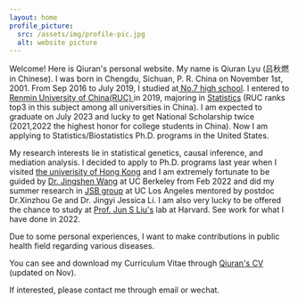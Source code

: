 ```yaml
---
layout: home
profile_picture:
  src: /assets/img/profile-pic.jpg
  alt: website picture
---
```


<p>
  Welcome! Here is Qiuran's personal website. My name is Qiuran Lyu (吕秋燃 in Chinese). I was born in Chengdu, Sichuan, P. R. China on November 1st, 2001. From Sep 2016 to July 2019, I studied at<a href="http://www.cdqz.net"> No.7 high school</a>. I entered to <a href="https://www.ruc.edu.cn"> Renmin University of China(RUC) </a> in 2019, majoring in <a href="http://stat.ruc.edu.cn">Statistics</a> (RUC ranks top3 in this subject among all universities in China).  I am expected to graduate on July 2023 and lucky to get National Scholarship twice (2021,2022 the highest honor for college students in China). Now I am applying to Statistics/Biostatistics Ph.D. programs in the United States.

</p>
<p>
  My research interests lie in statistical genetics, causal inference, and mediation analysis. I decided to apply to Ph.D. programs last year when I visited <a href="https://www.hku.hk">the univerisity of Hong Kong</a> and I am extremely fortunate to be guided by <a href="https://sites.google.com/berkeley.edu/jingshenwang/"> Dr. Jingshen Wang</a> at UC Berkeley from Feb 2022 and did my summer research in <a href="http://jsb.ucla.edu/people/jingyi-jessica-li">JSB group</a> at UC Los Angeles mentored by postdoc Dr.Xinzhou Ge and Dr. Jingyi Jessica Li. I am also very lucky to be offered the chance to study at <a href="https://sites.harvard.edu/junliu/">Prof. Jun S Liu's</a> lab at Harvard. See work for what I have done in 2022. 
  </p>
  Due to some personal experiences, I want to make contributions in public health field regarding  various diseases.
<p>
  You can see and download my Curriculum Vitae through <a href="https://drive.google.com/file/d/1LpB8VqoGVCvEJR2wZQ-7dJLx5LAGHRQK/view?usp=sharing"> Qiuran's CV</a> (updated on Nov).
</p>
<p> 
  If interested, please contact me through email or wechat. 
</p>
